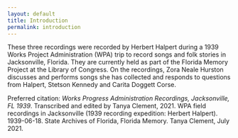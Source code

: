 ```yaml
---
layout: default
title: Introduction
permalink: introduction
---
```

These three recordings were recorded by Herbert Halpert during a 1939 Works Project Administration (WPA) trip to record songs and folk stories in Jacksonville, Florida. They are currently held as part of the Florida Memory Project at the Library of Congress. On the recordings, Zora Neale Hurston discusses and performs songs she has collected and responds to questions from Halpert, Stetson Kennedy and Carita Doggett Corse.

Preferred citation: 
_Works Progress Administration Recordings, Jacksonville, FL 1939_. Transcribed and edited by Tanya Clement, 2021. WPA field recordings in Jacksonville (1939 recording expedition: Herbert Halpert). 1939-06-18. State Archives of Florida, Florida Memory.
Tanya Clement, July 2021. 

